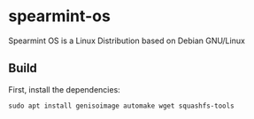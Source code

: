 # spearmint-os
Spearmint OS is a Linux Distribution based on Debian GNU/Linux

## Build
First, install the dependencies:
```
sudo apt install genisoimage automake wget squashfs-tools
```
